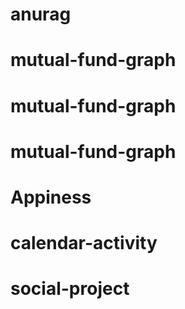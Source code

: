 # anurag
# mutual-fund-graph
# mutual-fund-graph
# mutual-fund-graph
# Appiness
# calendar-activity
# social-project
